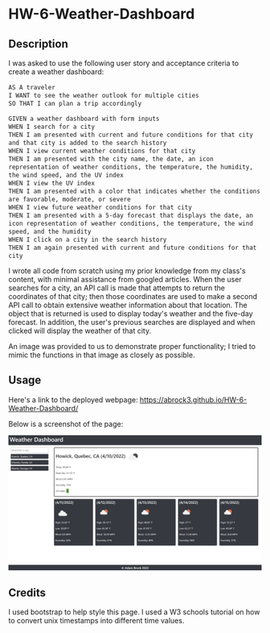# HW-6-Weather-Dashboard

## Description

I was asked to use the following user story and acceptance criteria to create a weather dashboard:

```
AS A traveler
I WANT to see the weather outlook for multiple cities
SO THAT I can plan a trip accordingly
```

```
GIVEN a weather dashboard with form inputs
WHEN I search for a city
THEN I am presented with current and future conditions for that city and that city is added to the search history
WHEN I view current weather conditions for that city
THEN I am presented with the city name, the date, an icon representation of weather conditions, the temperature, the humidity, the wind speed, and the UV index
WHEN I view the UV index
THEN I am presented with a color that indicates whether the conditions are favorable, moderate, or severe
WHEN I view future weather conditions for that city
THEN I am presented with a 5-day forecast that displays the date, an icon representation of weather conditions, the temperature, the wind speed, and the humidity
WHEN I click on a city in the search history
THEN I am again presented with current and future conditions for that city
```


I wrote all code from scratch using my prior knowledge from my class's content, with minimal assistance from googled articles. When the user searches for a city, an API call is made that attempts to return the coordinates of that city; then those coordinates are used to make a second API call to obtain extensive weather information about that location. The object that is returned is used to display today's weather and the five-day forecast. In addition, the user's previous searches are displayed and when clicked will display the weather of that city.

An image was provided to us to demonstrate proper functionality; I tried to mimic the functions in that image as closely as possible.

## Usage

Here's a link to the deployed webpage: https://abrock3.github.io/HW-6-Weather-Dashboard/

Below is a screenshot of the page:

![Screenshot](./assets/images/screenshot.jpg?raw=true "Screenshot")

## Credits

I used bootstrap to help style this page.
I used a W3 schools tutorial on how to convert unix timestamps into different time values.
